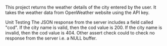 This project returns the weather details of the city entered by the user.
It takes the weather data from OpenWeather website using the API key.

Unit Testing
The JSON response from the server includes a field called "cod".
If the city name is valid, then the cod value is 200.
If the city name is invalid, then the cod value is 404.
Other assert check could to check no response from the server i.e. a NULL buffer.